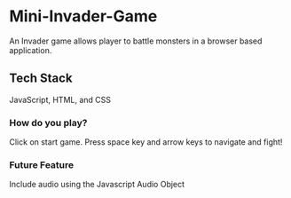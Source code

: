 # Mini-Invader-Game
An Invader game allows player to battle monsters in a browser based application. 

## Tech Stack
JavaScript, HTML, and CSS

### How do you play?
Click on start game. Press space key and arrow keys to navigate and fight!

### Future Feature
Include audio using the Javascript Audio Object

